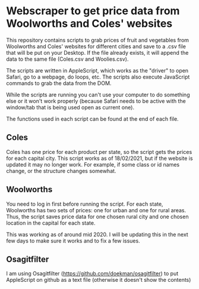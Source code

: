 # Webscraper to get price data from Woolworths and Coles' websites

This repository contains scripts to grab prices of fruit and vegetables from Woolworths and Coles' websites for different cities and save to a .csv file that will be put on your Desktop. If the file already exists, it will append the data to the same file (Coles.csv and Woolies.csv).

The scripts are written in AppleScript, which works as the "driver" to open Safari, go to a webpage, do loops, etc. The scripts also execute JavaScript commands to grab the data from the DOM.

While the scripts are running you can't use your computer to do something else or it won't work properly (because Safari needs to be active with the window/tab that is being used open as current one).

The functions used in each script can be found at the end of each file.

## Coles

Coles has one price for each product per state, so the script gets the prices for each capital city. This script works as of 18/02/2021, but if the website is updated it may no longer work. For example, if some class or id names change, or the structure changes somewhat.

## Woolworths

You need to log in first before running the script. For each state, Woolworths has two sets of prices: one for urban and one for rural areas. Thus, the script saves price data for one chosen rural city and one chosen location in the capital for each state.

This was working as of around mid 2020. I will be updating this in the next few days to make sure it works and to fix a few issues.

## Osagitfilter

I am using Osagitfilter (https://github.com/doekman/osagitfilter) to put AppleScript on github as a text file (otherwise it doesn't show the contents)
